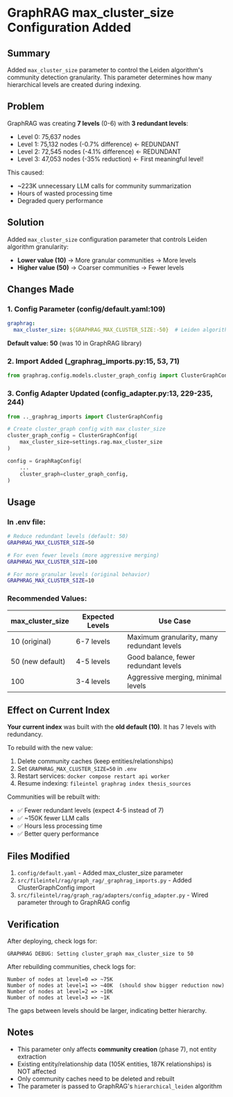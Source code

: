 # GraphRAG max_cluster_size Configuration Added

## Summary

Added `max_cluster_size` parameter to control the Leiden algorithm's community detection granularity. This parameter determines how many hierarchical levels are created during indexing.

## Problem

GraphRAG was creating **7 levels** (0-6) with **3 redundant levels**:
- Level 0: 75,637 nodes
- Level 1: 75,132 nodes (-0.7% difference) ← REDUNDANT
- Level 2: 72,545 nodes (-4.1% difference) ← REDUNDANT
- Level 3: 47,053 nodes (-35% reduction) ← First meaningful level!

This caused:
- ~223K unnecessary LLM calls for community summarization
- Hours of wasted processing time
- Degraded query performance

## Solution

Added `max_cluster_size` configuration parameter that controls Leiden algorithm granularity:
- **Lower value (10)** → More granular communities → More levels
- **Higher value (50)** → Coarser communities → Fewer levels

## Changes Made

### 1. Config Parameter (config/default.yaml:109)
```yaml
graphrag:
  max_cluster_size: ${GRAPHRAG_MAX_CLUSTER_SIZE:-50}  # Leiden algorithm max cluster size
```

**Default value: 50** (was 10 in GraphRAG library)

### 2. Import Added (_graphrag_imports.py:15, 53, 71)
```python
from graphrag.config.models.cluster_graph_config import ClusterGraphConfig
```

### 3. Config Adapter Updated (config_adapter.py:13, 229-235, 244)
```python
from .._graphrag_imports import ClusterGraphConfig

# Create cluster_graph config with max_cluster_size
cluster_graph_config = ClusterGraphConfig(
    max_cluster_size=settings.rag.max_cluster_size
)

config = GraphRagConfig(
    ...
    cluster_graph=cluster_graph_config,
)
```

## Usage

### In .env file:
```bash
# Reduce redundant levels (default: 50)
GRAPHRAG_MAX_CLUSTER_SIZE=50

# For even fewer levels (more aggressive merging)
GRAPHRAG_MAX_CLUSTER_SIZE=100

# For more granular levels (original behavior)
GRAPHRAG_MAX_CLUSTER_SIZE=10
```

### Recommended Values:

| max_cluster_size | Expected Levels | Use Case |
|-----------------|-----------------|----------|
| 10 (original)   | 6-7 levels      | Maximum granularity, many redundant levels |
| 50 (new default)| 4-5 levels      | Good balance, fewer redundant levels |
| 100             | 3-4 levels      | Aggressive merging, minimal levels |

## Effect on Current Index

**Your current index** was built with the **old default (10)**. It has 7 levels with redundancy.

To rebuild with the new value:
1. Delete community caches (keep entities/relationships)
2. Set `GRAPHRAG_MAX_CLUSTER_SIZE=50` in `.env`
3. Restart services: `docker compose restart api worker`
4. Resume indexing: `fileintel graphrag index thesis_sources`

Communities will be rebuilt with:
- ✅ Fewer redundant levels (expect 4-5 instead of 7)
- ✅ ~150K fewer LLM calls
- ✅ Hours less processing time
- ✅ Better query performance

## Files Modified

1. `config/default.yaml` - Added max_cluster_size parameter
2. `src/fileintel/rag/graph_rag/_graphrag_imports.py` - Added ClusterGraphConfig import
3. `src/fileintel/rag/graph_rag/adapters/config_adapter.py` - Wired parameter through to GraphRAG config

## Verification

After deploying, check logs for:
```
GRAPHRAG DEBUG: Setting cluster_graph max_cluster_size to 50
```

After rebuilding communities, check logs for:
```
Number of nodes at level=0 => ~75K
Number of nodes at level=1 => ~40K  (should show bigger reduction now)
Number of nodes at level=2 => ~10K
Number of nodes at level=3 => ~1K
```

The gaps between levels should be larger, indicating better hierarchy.

## Notes

- This parameter only affects **community creation** (phase 7), not entity extraction
- Existing entity/relationship data (105K entities, 187K relationships) is NOT affected
- Only community caches need to be deleted and rebuilt
- The parameter is passed to GraphRAG's `hierarchical_leiden` algorithm
